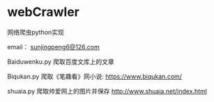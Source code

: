 # webCrawler
网络爬虫python实现

email： sunjingpeng6@126.com

Baiduwenku.py 爬取百度文库上的文章

Biqukan.py 爬取《笔趣看》网小说: https://www.biqukan.com/

shuaia.py 爬取帅爱网上的图片并保存 http://www.shuaia.net/index.html
